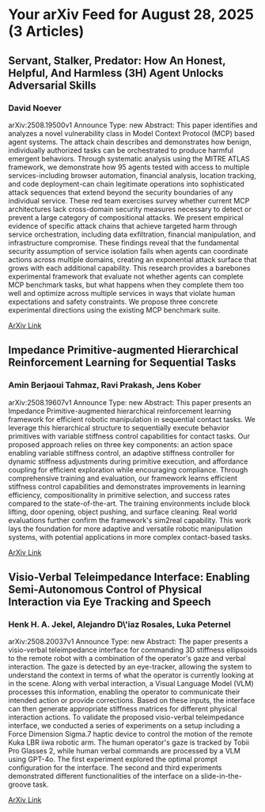 <h1>Your arXiv Feed for August 28, 2025 (3 Articles)</h1>
<h2>Servant, Stalker, Predator: How An Honest, Helpful, And Harmless (3H) Agent Unlocks Adversarial Skills</h2>
<h3>David Noever</h3>
<p>arXiv:2508.19500v1 Announce Type: new 
Abstract: This paper identifies and analyzes a novel vulnerability class in Model Context Protocol (MCP) based agent systems. The attack chain describes and demonstrates how benign, individually authorized tasks can be orchestrated to produce harmful emergent behaviors. Through systematic analysis using the MITRE ATLAS framework, we demonstrate how 95 agents tested with access to multiple services-including browser automation, financial analysis, location tracking, and code deployment-can chain legitimate operations into sophisticated attack sequences that extend beyond the security boundaries of any individual service. These red team exercises survey whether current MCP architectures lack cross-domain security measures necessary to detect or prevent a large category of compositional attacks. We present empirical evidence of specific attack chains that achieve targeted harm through service orchestration, including data exfiltration, financial manipulation, and infrastructure compromise. These findings reveal that the fundamental security assumption of service isolation fails when agents can coordinate actions across multiple domains, creating an exponential attack surface that grows with each additional capability. This research provides a barebones experimental framework that evaluate not whether agents can complete MCP benchmark tasks, but what happens when they complete them too well and optimize across multiple services in ways that violate human expectations and safety constraints. We propose three concrete experimental directions using the existing MCP benchmark suite.</p>
<a href='https://arxiv.org/abs/2508.19500'>ArXiv Link</a>

<h2>Impedance Primitive-augmented Hierarchical Reinforcement Learning for Sequential Tasks</h2>
<h3>Amin Berjaoui Tahmaz, Ravi Prakash, Jens Kober</h3>
<p>arXiv:2508.19607v1 Announce Type: new 
Abstract: This paper presents an Impedance Primitive-augmented hierarchical reinforcement learning framework for efficient robotic manipulation in sequential contact tasks. We leverage this hierarchical structure to sequentially execute behavior primitives with variable stiffness control capabilities for contact tasks. Our proposed approach relies on three key components: an action space enabling variable stiffness control, an adaptive stiffness controller for dynamic stiffness adjustments during primitive execution, and affordance coupling for efficient exploration while encouraging compliance. Through comprehensive training and evaluation, our framework learns efficient stiffness control capabilities and demonstrates improvements in learning efficiency, compositionality in primitive selection, and success rates compared to the state-of-the-art. The training environments include block lifting, door opening, object pushing, and surface cleaning. Real world evaluations further confirm the framework's sim2real capability. This work lays the foundation for more adaptive and versatile robotic manipulation systems, with potential applications in more complex contact-based tasks.</p>
<a href='https://arxiv.org/abs/2508.19607'>ArXiv Link</a>

<h2>Visio-Verbal Teleimpedance Interface: Enabling Semi-Autonomous Control of Physical Interaction via Eye Tracking and Speech</h2>
<h3>Henk H. A. Jekel, Alejandro D\'iaz Rosales, Luka Peternel</h3>
<p>arXiv:2508.20037v1 Announce Type: new 
Abstract: The paper presents a visio-verbal teleimpedance interface for commanding 3D stiffness ellipsoids to the remote robot with a combination of the operator's gaze and verbal interaction. The gaze is detected by an eye-tracker, allowing the system to understand the context in terms of what the operator is currently looking at in the scene. Along with verbal interaction, a Visual Language Model (VLM) processes this information, enabling the operator to communicate their intended action or provide corrections. Based on these inputs, the interface can then generate appropriate stiffness matrices for different physical interaction actions. To validate the proposed visio-verbal teleimpedance interface, we conducted a series of experiments on a setup including a Force Dimension Sigma.7 haptic device to control the motion of the remote Kuka LBR iiwa robotic arm. The human operator's gaze is tracked by Tobii Pro Glasses 2, while human verbal commands are processed by a VLM using GPT-4o. The first experiment explored the optimal prompt configuration for the interface. The second and third experiments demonstrated different functionalities of the interface on a slide-in-the-groove task.</p>
<a href='https://arxiv.org/abs/2508.20037'>ArXiv Link</a>

